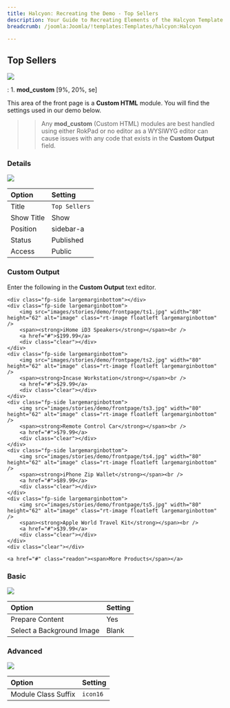 ```yaml
---
title: Halcyon: Recreating the Demo - Top Sellers
description: Your Guide to Recreating Elements of the Halcyon Template for Joomla
breadcrumb: /joomla:Joomla/!templates:Templates/halcyon:Halcyon

---
```


Top Sellers
-----

![][demo]

:   1. **mod_custom** [9%, 20%, se]

This area of the front page is a **Custom HTML** module. You will find the settings used in our demo below.

>> Any **mod_custom** (Custom HTML) modules are best handled using either RokPad or no editor as a WYSIWYG editor can cause issues with any code that exists in the **Custom Output** field.

### Details
![][demo2]

| Option     | Setting        |  
| :--------- | :------------- |  
| Title      | `Top Sellers`  |  
| Show Title | Show           |  
| Position   | sidebar-a      |  
| Status     | Published      |  
| Access     | Public         |  

### Custom Output
Enter the following in the **Custom Output** text editor.

~~~
<div class="fp-side largemarginbottom"></div>
<div class="fp-side largemarginbottom">
    <img src="images/stories/demo/frontpage/ts1.jpg" width="80" height="62" alt="image" class="rt-image floatleft largemarginbottom" />
    <span><strong>iHome iD3 Speakers</strong></span><br />
    <a href="#">$199.99</a>
    <div class="clear"></div>
</div>
<div class="fp-side largemarginbottom">
    <img src="images/stories/demo/frontpage/ts2.jpg" width="80" height="62" alt="image" class="rt-image floatleft largemarginbottom" />
    <span><strong>Incase Workstation</strong></span><br />
    <a href="#">$29.99</a>
    <div class="clear"></div>
</div>
<div class="fp-side largemarginbottom">
    <img src="images/stories/demo/frontpage/ts3.jpg" width="80" height="62" alt="image" class="rt-image floatleft largemarginbottom" />
    <span><strong>Remote Control Car</strong></span><br />
    <a href="#">$79.99</a>
    <div class="clear"></div>
</div>
<div class="fp-side largemarginbottom">
    <img src="images/stories/demo/frontpage/ts4.jpg" width="80" height="62" alt="image" class="rt-image floatleft largemarginbottom" />
    <span><strong>iPhone Zip Wallet</strong></span><br />
    <a href="#">$89.99</a>
    <div class="clear"></div>
</div>
<div class="fp-side largemarginbottom">
    <img src="images/stories/demo/frontpage/ts5.jpg" width="80" height="62" alt="image" class="rt-image floatleft largemarginbottom" />
    <span><strong>Apple World Travel Kit</strong></span><br />
    <a href="#">$39.99</a>
    <div class="clear"></div>
</div>
<div class="clear"></div>

<a href="#" class="readon"><span>More Products</span></a>
~~~

### Basic
![][demo3]

| Option                    | Setting |  
| :------------------------ | :------ |  
| Prepare Content           | Yes     |  
| Select a Background Image | Blank   |

### Advanced
![][demo4]

| Option              | Setting  |  
| :------------------ | :------- |  
| Module Class Suffix | `icon16` |  

[demo]: assets/demo_5.jpeg
[demo2]: assets/topsellers_1.jpeg
[demo3]: assets/topsellers_2.jpeg
[demo4]: assets/topsellers_3.jpeg